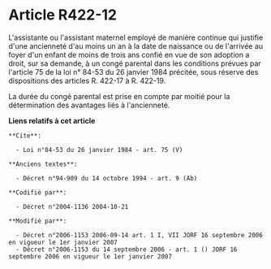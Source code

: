# Article R422-12

L'assistante ou l'assistant maternel employé de manière continue qui justifie d'une ancienneté d'au moins un an à la date de
naissance ou de l'arrivée au foyer d'un enfant de moins de trois ans confié en vue de son adoption a droit, sur sa demande, à
un congé parental dans les conditions prévues par l'article 75 de la loi n° 84-53 du 26 janvier 1984 précitée, sous réserve
des dispositions des articles R. 422-17 à R. 422-19. 

La durée du congé parental est prise en compte par moitié pour la détermination des avantages liés à l'ancienneté.

**Liens relatifs à cet article**

	**Cite**:

	  - Loi n°84-53 du 26 janvier 1984 - art. 75 (V)

	**Anciens textes**:

	  - Décret n°94-909 du 14 octobre 1994 - art. 9 (Ab)

	**Codifié par**:

	  - Décret n°2004-1136 2004-10-21

	**Modifié par**:

	  - Décret n°2006-1153 2006-09-14 art. 1 I, VII JORF 16 septembre 2006 en vigueur le 1er janvier 2007
	  - Décret n°2006-1153 du 14 septembre 2006 - art. 1 () JORF 16 septembre 2006 en vigueur le 1er janvier 2007

